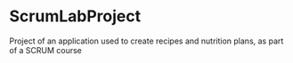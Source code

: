 # ScrumLabProject
Project of an application used to create recipes and nutrition plans, as part of a SCRUM course
